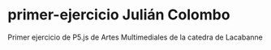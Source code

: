 # primer-ejercicio Julián Colombo
Primer ejercicio de P5.js de Artes Multimediales de la catedra de Lacabanne
